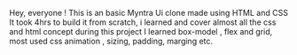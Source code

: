 Hey, everyone !
This is an basic Myntra Ui clone made using HTML and CSS
It took 4hrs to build it from scratch, i learned and cover almost all the css and html concept during this project 
I learned box-model , flex and grid, most used css animation , sizing, padding, marging etc.
